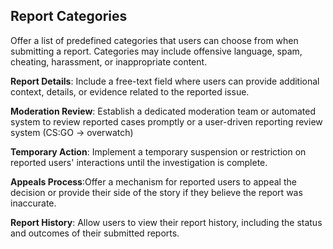 ## Report Categories

Offer a list of predefined categories that users can choose from when submitting a report. Categories may include offensive language, spam, cheating, harassment, or inappropriate content.

**Report Details**: Include a free-text field where users can provide additional context, details, or evidence related to the reported issue.

**Moderation Review**: Establish a dedicated moderation team or automated system to review reported cases promptly or a user-driven reporting review system (CS:GO -> overwatch)

**Temporary Action**: Implement a temporary suspension or restriction on reported users' interactions until the investigation is complete.

**Appeals Process**:Offer a mechanism for reported users to appeal the decision or provide their side of the story if they believe the report was inaccurate.

**Report History**: Allow users to view their report history, including the status and outcomes of their submitted reports.
